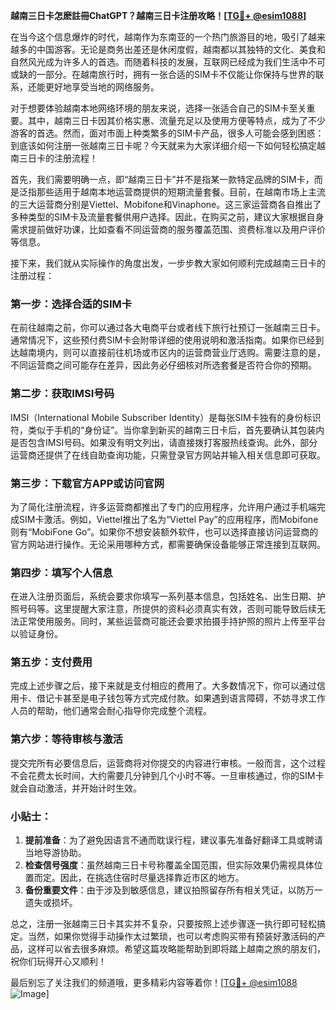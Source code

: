 **越南三日卡怎麽註冊ChatGPT？越南三日卡注册攻略！[[TG💪+ @esim1088](https://t.me/s/esim1088)]**

在当今这个信息爆炸的时代，越南作为东南亚的一个热门旅游目的地，吸引了越来越多的中国游客。无论是商务出差还是休闲度假，越南都以其独特的文化、美食和自然风光成为许多人的首选。而随着科技的发展，互联网已经成为我们生活中不可或缺的一部分。在越南旅行时，拥有一张合适的SIM卡不仅能让你保持与世界的联系，还能更好地享受当地的网络服务。

对于想要体验越南本地网络环境的朋友来说，选择一张适合自己的SIM卡至关重要。其中，越南三日卡因其价格实惠、流量充足以及使用方便等特点，成为了不少游客的首选。然而，面对市面上种类繁多的SIM卡产品，很多人可能会感到困惑：到底该如何注册一张越南三日卡呢？今天就来为大家详细介绍一下如何轻松搞定越南三日卡的注册流程！

首先，我们需要明确一点，即“越南三日卡”并不是指某一款特定品牌的SIM卡，而是泛指那些适用于越南本地运营商提供的短期流量套餐。目前，在越南市场上主流的三大运营商分别是Viettel、Mobifone和Vinaphone。这三家运营商各自推出了多种类型的SIM卡及流量套餐供用户选择。因此，在购买之前，建议大家根据自身需求提前做好功课，比如查看不同运营商的服务覆盖范围、资费标准以及用户评价等信息。

接下来，我们就从实际操作的角度出发，一步步教大家如何顺利完成越南三日卡的注册过程：

### 第一步：选择合适的SIM卡
在前往越南之前，你可以通过各大电商平台或者线下旅行社预订一张越南三日卡。通常情况下，这些预付费SIM卡会附带详细的使用说明和激活指南。如果你已经到达越南境内，则可以直接前往机场或市区内的运营商营业厅选购。需要注意的是，不同运营商之间可能存在差异，因此务必仔细核对所选套餐是否符合你的预期。

### 第二步：获取IMSI号码
IMSI（International Mobile Subscriber Identity）是每张SIM卡独有的身份标识符，类似于手机的“身份证”。当你拿到新买的越南三日卡后，首先要确认其包装内是否包含IMSI号码。如果没有明文列出，请直接拨打客服热线查询。此外，部分运营商还提供了在线自助查询功能，只需登录官方网站并输入相关信息即可获取。

### 第三步：下载官方APP或访问官网
为了简化注册流程，许多运营商都推出了专门的应用程序，允许用户通过手机端完成SIM卡激活。例如，Viettel推出了名为“Viettel Pay”的应用程序，而Mobifone则有“MobiFone Go”。如果你不想安装额外软件，也可以选择直接访问运营商的官方网站进行操作。无论采用哪种方式，都需要确保设备能够正常连接到互联网。

### 第四步：填写个人信息
在进入注册页面后，系统会要求你填写一系列基本信息，包括姓名、出生日期、护照号码等。这里提醒大家注意，所提供的资料必须真实有效，否则可能导致后续无法正常使用服务。同时，某些运营商可能还会要求拍摄手持护照的照片上传至平台以验证身份。

### 第五步：支付费用
完成上述步骤之后，接下来就是支付相应的费用了。大多数情况下，你可以通过信用卡、借记卡甚至是电子钱包等方式完成付款。如果遇到语言障碍，不妨寻求工作人员的帮助，他们通常会耐心指导你完成整个流程。

### 第六步：等待审核与激活
提交完所有必要信息后，运营商将对你提交的内容进行审核。一般而言，这个过程不会花费太长时间，大约需要几分钟到几个小时不等。一旦审核通过，你的SIM卡就会自动激活，并开始计时生效。

### 小贴士：
1. **提前准备**：为了避免因语言不通而耽误行程，建议事先准备好翻译工具或聘请当地导游协助。
2. **检查信号强度**：虽然越南三日卡号称覆盖全国范围，但实际效果仍需视具体位置而定。因此，在挑选住宿时尽量选择靠近市区的地方。
3. **备份重要文件**：由于涉及到敏感信息，建议拍照留存所有相关凭证，以防万一遗失或损坏。

总之，注册一张越南三日卡其实并不复杂，只要按照上述步骤逐一执行即可轻松搞定。当然，如果你觉得手动操作太过繁琐，也可以考虑购买带有预装好激活码的产品，这样可以省去很多麻烦。希望这篇攻略能帮助到即将踏上越南之旅的朋友们，祝你们玩得开心又顺利！

最后别忘了关注我们的频道哦，更多精彩内容等着你！[[TG💪+ @esim1088](https://t.me/s/esim1088) ![Image](https://i.postimg.cc/4NQfJmqS/Snipaste-2025-05-13-00-14-12.png)]